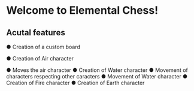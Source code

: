 # Welcome to Elemental Chess!

## Acutal features



● Creation of a custom board

● Creation of Air character

● Moves the air character
● Creation of Water character
● Movement of characters respecting other caracters
● Movement of Water character
● Creation of Fire character
● Creation of Earth character
